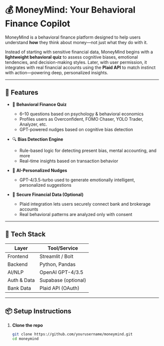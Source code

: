 # 💰 MoneyMind: Your Behavioral Finance Copilot

MoneyMind is a behavioral finance platform designed to help users understand **how** they think about money—not just what they do with it.

Instead of starting with sensitive financial data, MoneyMind begins with a **lightweight behavioral quiz** to assess cognitive biases, emotional tendencies, and decision-making styles. Later, with user permission, it integrates with real financial accounts using the **Plaid API** to match instinct with action—powering deep, personalized insights.

---

## 🚀 Features

- 🎯 **Behavioral Finance Quiz**
  - 6–10 questions based on psychology & behavioral economics
  - Profiles users as Overconfident, FOMO Chaser, YOLO Trader, Analyzer, etc.
  - GPT-powered nudges based on cognitive bias detection

- 🔍 **Bias Detection Engine**
  - Rule-based logic for detecting present bias, mental accounting, and more
  - Real-time insights based on transaction behavior

- 🤖 **AI-Personalized Nudges**
  - GPT-4/3.5-turbo used to generate emotionally intelligent, personalized suggestions

- 🔐 **Secure Financial Data (Optional)**
  - Plaid integration lets users securely connect bank and brokerage accounts
  - Real behavioral patterns are analyzed only with consent

---

## 🧠 Tech Stack

| Layer       | Tool/Service        |
|-------------|---------------------|
| Frontend    | Streamlit / Bolt    |
| Backend     | Python, Pandas      |
| AI/NLP      | OpenAI GPT-4/3.5    |
| Auth & Data | Supabase (optional) |
| Bank Data   | Plaid API (OAuth)   |

---

## 📦 Setup Instructions

1. **Clone the repo**
   ```bash
   git clone https://github.com/yourusername/moneymind.git
   cd moneymind
